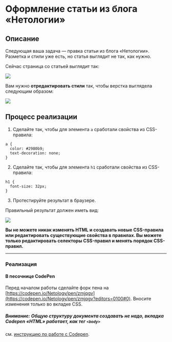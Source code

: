 # Оформление статьи из блога «Нетологии»

## Описание

Следующая ваша задача &mdash; правка статьи из блога «Нетологии». Разметка и стили уже есть, но статья выглядит не так, как нужно.

Сейчас страница со статьей выглядит так:

![](https://netology-code.github.io/html-2-homeworks/sources/4-2/blog-article-before.jpg)

Вам нужно **отредактировать стили** так, чтобы верстка выглядела следующим образом:

![](https://netology-code.github.io/html-2-homeworks/sources/4-2/blog-article-after.jpg)

## Процесс реализации

1. Сделайте так, чтобы для элемента `a` сработали свойства из CSS-правила:

```
a {
  color: #2980b9;
  text-decoration: none;
}
```

2. Сделайте так, чтобы для элемента `h1` сработали свойства из CSS-правила:

```     
h1 {
  font-size: 32px;
}   
```

3. Протестируйте результат в браузере.

Правильный результат должен иметь вид:

![](https://netology-code.github.io/html-2-homeworks/sources/4-2/blog-article-after.jpg)

**Вы не можете никак изменять HTML и создавать новые CSS-правила или редактировать существующие свойства в правилах. Вы можете только редактировать селекторы CSS-правил и менять порядок CSS-правил.**

---

### Реализация

#### В песочнице CodePen

Перед началом работы сделайте форк пена на [https://codepen.io/Netology/pen/zmjqgv](https://codepen.io/Netology/pen/zmjqgv?editors=0100#0). Вносите изменения только во вкладке CSS.

##### Внимание: Общую структуру документа создавать не надо, вкладка Codepen «HTML» работает, как тег `<body>`
см. [инструкцию по работе с Codepen](https://github.com/netology-code/guides/tree/master/codepen).
